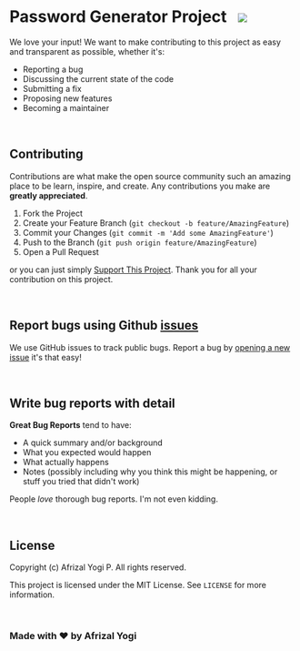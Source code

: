 <h1>Password Generator Project &nbsp <a href="https://choosealicense.com/licenses/mit/"><img src="https://img.shields.io/badge/License-MIT-blue.svg"/></a></h1>
We love your input! We want to make contributing to this project as easy and transparent as possible, whether it's:

- Reporting a bug
- Discussing the current state of the code
- Submitting a fix
- Proposing new features
- Becoming a maintainer

<br>

## Contributing
Contributions are what make the open source community such an amazing place to be learn, inspire, and create. Any contributions you make are **greatly appreciated**.

1. Fork the Project
2. Create your Feature Branch (`git checkout -b feature/AmazingFeature`)
3. Commit your Changes (`git commit -m 'Add some AmazingFeature'`)
4. Push to the Branch (`git push origin feature/AmazingFeature`)
5. Open a Pull Request

or you can just simply <a href="https://saweria.co/afrizalyogi" target="_blank">Support This Project</a>. 
Thank you for all your contribution on this project.

<br>

## Report bugs using Github [issues](https://github.com/afrizalyogi/pass-gen/issues)
We use GitHub issues to track public bugs. Report a bug by [opening a new issue](https://github.com/afrizalyogi/pass-gen/issues/new) it's that easy!

<br>

## Write bug reports with detail
**Great Bug Reports** tend to have:

- A quick summary and/or background
- What you expected would happen
- What actually happens
- Notes (possibly including why you think this might be happening, or stuff you tried that didn't work)

People *love* thorough bug reports. I'm not even kidding.

<br>

## License
Copyright (c) Afrizal Yogi P. All rights reserved.

This project is licensed under the MIT License. See `LICENSE` for more information.

<br>

### Made with ❤️ by Afrizal Yogi

